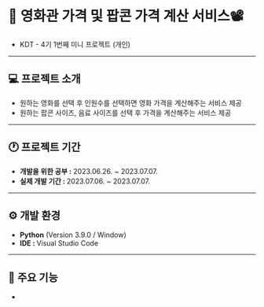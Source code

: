 # 🍿 영화관 가격 및 팝콘 가격 계산 서비스📽️
- KDT - 4기 1번째 미니 프로젝트 (개인)
  
---
## 💻 프로젝트 소개
- 원하는 영화를 선택 후 인원수를 선택하면 영화 가격을 계산해주는 서비스 제공
- 원하는 팝콘 사이즈, 음료 사이즈를 선택 후 가격을 계산해주는 서비스 제공

---
## 🕐 프로젝트 기간
- <strong>개발을 위한 공부 :</strong> 2023.06.26. ~ 2023.07.07.
- <strong>실제 개발 기간 : </strong> 2023.07.06. ~ 2023.07.07.

---
## ⚙ 개발 환경
- <strong>Python</strong> (Version 3.9.0 / Window)
- <strong>IDE : </strong> Visual Studio Code

---
## 📌 주요 기능
- 
